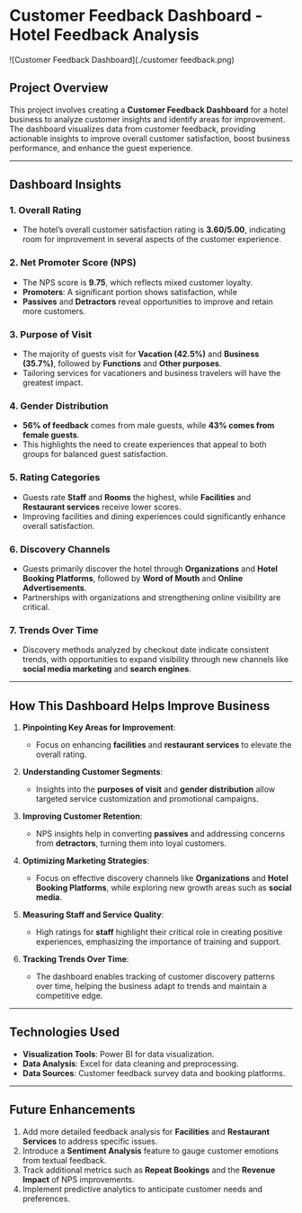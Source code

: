# **Customer Feedback Dashboard - Hotel Feedback Analysis**

![Customer Feedback Dashboard](./customer feedback.png)



## **Project Overview**
This project involves creating a **Customer Feedback Dashboard** for a hotel business to analyze customer insights and identify areas for improvement. The dashboard visualizes data from customer feedback, providing actionable insights to improve overall customer satisfaction, boost business performance, and enhance the guest experience. 

---

## **Dashboard Insights**
### **1. Overall Rating**  
- The hotel’s overall customer satisfaction rating is **3.60/5.00**, indicating room for improvement in several aspects of the customer experience.

### **2. Net Promoter Score (NPS)**  
- The NPS score is **9.75**, which reflects mixed customer loyalty.  
- **Promoters**: A significant portion shows satisfaction, while  
- **Passives** and **Detractors** reveal opportunities to improve and retain more customers.

### **3. Purpose of Visit**  
- The majority of guests visit for **Vacation (42.5%)** and **Business (35.7%)**, followed by **Functions** and **Other purposes**.  
- Tailoring services for vacationers and business travelers will have the greatest impact.

### **4. Gender Distribution**  
- **56% of feedback** comes from male guests, while **43% comes from female guests**.  
- This highlights the need to create experiences that appeal to both groups for balanced guest satisfaction.

### **5. Rating Categories**  
- Guests rate **Staff** and **Rooms** the highest, while **Facilities** and **Restaurant services** receive lower scores.  
- Improving facilities and dining experiences could significantly enhance overall satisfaction.

### **6. Discovery Channels**  
- Guests primarily discover the hotel through **Organizations** and **Hotel Booking Platforms**, followed by **Word of Mouth** and **Online Advertisements**.  
- Partnerships with organizations and strengthening online visibility are critical.

### **7. Trends Over Time**  
- Discovery methods analyzed by checkout date indicate consistent trends, with opportunities to expand visibility through new channels like **social media marketing** and **search engines**.

---

## **How This Dashboard Helps Improve Business**
1. **Pinpointing Key Areas for Improvement**:  
   - Focus on enhancing **facilities** and **restaurant services** to elevate the overall rating.

2. **Understanding Customer Segments**:  
   - Insights into the **purposes of visit** and **gender distribution** allow targeted service customization and promotional campaigns.

3. **Improving Customer Retention**:  
   - NPS insights help in converting **passives** and addressing concerns from **detractors**, turning them into loyal customers.

4. **Optimizing Marketing Strategies**:  
   - Focus on effective discovery channels like **Organizations** and **Hotel Booking Platforms**, while exploring new growth areas such as **social media**.

5. **Measuring Staff and Service Quality**:  
   - High ratings for **staff** highlight their critical role in creating positive experiences, emphasizing the importance of training and support.

6. **Tracking Trends Over Time**:  
   - The dashboard enables tracking of customer discovery patterns over time, helping the business adapt to trends and maintain a competitive edge.

---

## **Technologies Used**
- **Visualization Tools**: Power BI for data visualization.
- **Data Analysis**: Excel for data cleaning and preprocessing.
- **Data Sources**: Customer feedback survey data and booking platforms.

---

## **Future Enhancements**
1. Add more detailed feedback analysis for **Facilities** and **Restaurant Services** to address specific issues.  
2. Introduce a **Sentiment Analysis** feature to gauge customer emotions from textual feedback.  
3. Track additional metrics such as **Repeat Bookings** and the **Revenue Impact** of NPS improvements.  
4. Implement predictive analytics to anticipate customer needs and preferences.




